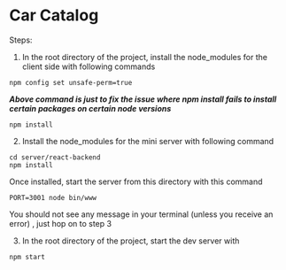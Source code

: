 # Car Catalog

Steps:

1. In the root directory of the project, install the node_modules for the client side with following commands

```
npm config set unsafe-perm=true  
```
_**Above command is just to fix the issue where npm install fails to install certain packages on certain node versions**_

```
npm install
```

2. Install the node_modules for the mini server with following command 
```
cd server/react-backend
npm install
``` 
Once installed, start the server from this directory with this command
```
PORT=3001 node bin/www
```
You should not see any message in your terminal (unless you receive an error) , just hop on to step 3

3. In the root directory of the project, start the dev server with
```
npm start
```




